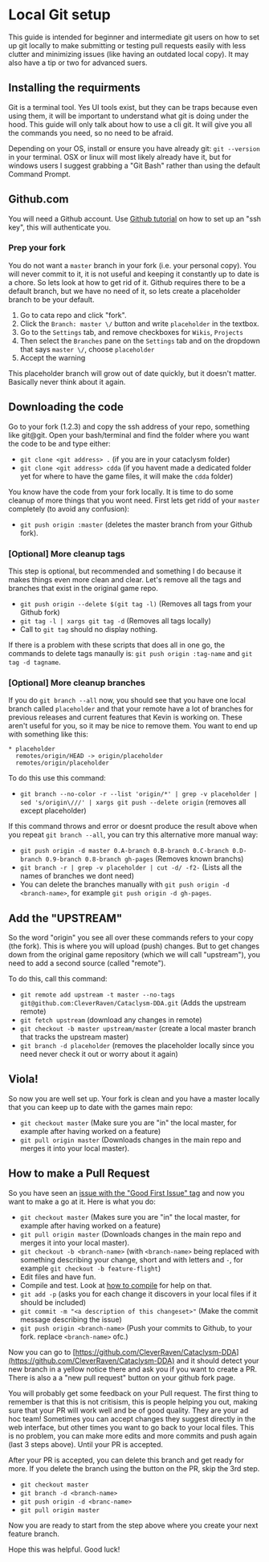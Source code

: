 
# Local Git setup

This guide is intended for beginner and intermediate git users on how to set up git locally to make submitting or testing
pull requests easily with less clutter and minimizing issues (like having an outdated local copy). It may also have a tip
or two for advanced suers.

## Installing the requirments

Git is a terminal tool. Yes UI tools exist, but they can be traps because even using them, it will be important to understand
what git is doing under the hood. This guide will only talk about how to use a cli git. It will give you all the commands you
need, so no need to be afraid.

Depending on your OS, install or ensure you have already git: `git --version` in your terminal. OSX or linux will most likely
already have it, but for windows users I suggest grabbing a "Git Bash" rather than using the default Command Prompt.

## Github.com

You will need a Github account. Use [Github tutorial](https://help.github.com/en/articles/connecting-to-github-with-ssh)  on how to set up an "ssh key", this will authenticate you.

### Prep your fork

You do not want a `master` branch in your fork (i.e. your personal copy). You will never commit to it, it is not useful and
keeping it constantly up to date is a chore. So lets look at how to get rid of it. Github requires there to be a default
branch, but we have no need of it, so lets create a placeholder branch to be your default. 

1. Go to cata repo and click "fork".
2. Click the `Branch: master \/` button and write `placeholder` in the textbox.
3. Go to the `Settings` tab, and remove checkboxes for `Wikis`, `Projects`
4. Then select the `Branches` pane on the `Settings` tab and on the dropdown that says `master \/`, choose `placeholder`
5. Accept the warning

This placeholder branch will grow out of date quickly, but it doesn't matter. Basically never think about it again.

## Downloading the code

Go to your fork (1.2.3) and copy the ssh address of your repo, something like git@git. Open your bash/terminal and find the
folder where you want the code to be and type either:

 - `git clone <git address> .` (if you are in your cataclysm folder)
 - `git clone <git address> cdda` (if you havent made a dedicated folder yet for where to have the game files, it will make the `cdda` folder)

You know have the code from your fork locally. It is time to do some cleanup of more things that you wont need. First lets get
ridd of your `master` completely (to avoid any confusion):

 - `git push origin :master` (deletes the master branch from your Github fork).

### [Optional] More cleanup tags

This step is optional, but recommended and something I do because it makes things even more clean and clear. Let's remove all the tags
and branches that exist in the original game repo.

 - `git push origin --delete $(git tag -l)` (Removes all tags from your Github fork)
 - `git tag -l | xargs git tag -d` (Removes all tags locally)
 - Call to `git tag` should no display nothing.

If there is a problem with these scripts that does all in one go, the commands to delete tags manaully is:
`git push origin :tag-name` and `git tag -d tagname`.

### [Optional] More cleanup branches

If you do `git branch --all` now, you should see that you have one local branch called `placeholder` and that your remote have a lot of
branches for previous releases and current features that Kevin is working on. These aren't useful for you, so it may be nice to remove them.
You want to end up with something like this:

```
* placeholder
  remotes/origin/HEAD -> origin/placeholder
  remotes/origin/placeholder
```

To do this use this command:

 - `git branch --no-color -r --list 'origin/*' | grep -v placeholder | sed 's/origin\///' | xargs git push --delete origin` (removes all except placeholder)

If this command throws and error or doesnt produce the result above when you repeat `git branch --all`, you can try this alternative more manual way:

 - `git push origin -d master 0.A-branch 0.B-branch 0.C-branch 0.D-branch 0.9-branch 0.8-branch gh-pages` (Removes known branchs)
 - `git branch -r | grep -v placeholder | cut -d/ -f2-` (Lists all the names of branches we dont need)
 - You can delete the branches manually with `git push origin -d <branch-name>`, for example `git push origin -d gh-pages`. 

## Add the "UPSTREAM"

So the word "origin" you see all over these commands refers to your copy (the fork). This is where you will upload (push) changes. But to get changes
down from the original game repository (which we will call "upstream"), you need to add a second source (called "remote").

To do this, call this command:

 - `git remote add upstream -t master --no-tags  git@github.com:CleverRaven/Cataclysm-DDA.git` (Adds the upstream remote)
 - `git fetch upstream` (download any changes in remote)
 - `git checkout -b master upstream/master` (create a local master branch that tracks the upstream master)
 - `git branch -d placeholder` (removes the placeholder locally since you need never check it out or worry about it again)

## Viola!

So now you are well set up. Your fork is clean and you have a master locally that you can keep up to date with the games main repo:

 - `git checkout master` (Make sure you are "in" the local master, for example after having worked on a feature)
 - `git pull origin master` (Downloads changes in the main repo and merges it into your local master).

## How to make a Pull Request

So you have seen an [issue with the "Good First Issue" tag](https://github.com/CleverRaven/Cataclysm-DDA/issues?q=is%3Aopen+is%3Aissue+label%3A%22Good+First+Issue%22) and now you want to make a go at it. Here is what you do:

 - `git checkout master` (Makes sure you are "in" the local master, for example after having worked on a feature)
 - `git pull origin master` (Downloads changes in the main repo and merges it into your local master).
 - `git checkout -b <branch-name>` (with `<branch-name>` being replaced with something describing your change, short and with letters and `-`, for example `git checkout -b feature-flight`)
 - Edit files and have fun.
 - Compile and test. Look at [how to compile](https://github.com/CleverRaven/Cataclysm-DDA/blob/master/COMPILING.md) for help on that.
 - `git add -p` (asks you for each change it discovers in your local files if it should be included)
 - `git commit -m "<a description of this changeset>"` (Make the commit message describing the issue)
 - `git push origin <branch-name>` (Push your commits to Github, to your fork. replace `<branch-name>` ofc.)

Now you can go to [https://github.com/CleverRaven/Cataclysm-DDA](https://github.com/CleverRaven/Cataclysm-DDA) and it 
should detect your new branch in a yellow notice there and ask you if you want to create a PR. There is also a a "new pull
request" button on your github fork page.

You will probably get some feedback on your Pull request. The first thing to remember is that this is not critisism, this is 
people helping you out, making sure that your PR will work well and be of good quality. They are your ad hoc team! Sometimes
you can accept changes they suggest directly in the web interface, but other times you want to go back to your local files.
This is no problem, you can make more edits and more commits and push again (last 3 steps above). Until your PR is accepted.

After your PR is accepted, you can delete this branch and get ready for more. If you delete the branch using the button on the PR, skip the 3rd step.

 - `git checkout master`
 - `git branch -d <branch-name>`
 - `git push origin -d <branc-name>`
 - `git pull origin master`

Now you are ready to start from the step above where you create your next feature branch.

Hope this was helpful. Good luck!
